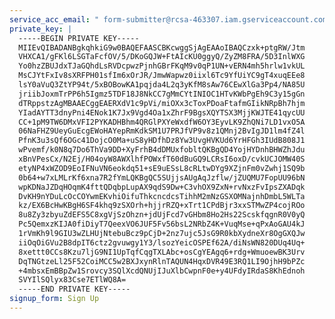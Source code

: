 ```yaml
---
service_acc_email: " form-submitter@rcsa-463307.iam.gserviceaccount.com "
private_key: |
  -----BEGIN PRIVATE KEY-----
  MIIEvQIBADANBgkqhkiG9w0BAQEFAASCBKcwggSjAgEAAoIBAQCzxk+ptgRW/Jtm
  VHXCA1/gFKl6LSGTaFcfOV/5/DKoGQJW+FtAIcKU0ggyQ/ZyZM8FRA/5D3InlWXG
  Yo0hzZBUJdxTJaGQhdLsRVDcpwzPjnhGBrFKqM9v0qP1UN+vERN4mh5hrlw1vkUL
  MsCJYtFxIv8sXRFPH01sfIm6xOrJR/JmwWapwz0iixl6Tc9YfUiYC9gT4xuqEEe8
  lsY0aVuQ3ZtYP94t/5xBOBowKA1pqjda4L2q3yKfM8sAw76CEwXlGa3Pp4/NA85U
  jriibJoxmTrPP6h5Igmz5TDF18J8NkCC7gMmCYtINIOC1HTvKWbPgEh9C3y15gGn
  dTRppstzAgMBAAECggEAERXdV1c9pVi/miOXx3cToxPDoaFtafmGIikNRpBh7hjm
  YIadAYTT3dnyPni4ENok1K7Jx9Vgd4Oa1xZhrF9BgsXQYTSX3MjjKWJTE41qycUU
  CC+1pM9TW6DMxVFI2PYKADHBhm4QRGlPXYeWxdfW6OY3EyvLK9ZhQNi7LD1vxO5A
  06NaFHZ9UeyGuEcgEWoHAYepRmKdkSM1U7PRJfVP9v8z1QMnj2BvIgJD1lm4fZ4l
  PfnK3u3sQf6OGc41DojcO0Ma+uS8yHDfhDz8Yw3UvgHVKUd6YrHFGh3IUdB808J1
  wPvemf/k0N8q7Do6ThVa9DD+XyFrhB4dDMUxfobltQKBgQD4YojHYDnhBHWZhJdu
  xBnVPesCx/N2Ej/H04oyW8AWXlhfPOWxfT60dBuGQ9LCRsI6oxD/cvkUCJOMW40S
  etyNP4xWZOD9EoIFNuVN6eokdq51+sE9uESsL8cRLtwDYg9XZjnFm0vZwhj1SQ9b
  0b64+w7xLMLrKf6xna7R2fYmLQKBgQC5SUjjsAUgAqJzflw/jZUQMU7FopUU96bN
  wpKDNaJZDqHOqmK4fttQDqbpLupAX9qdS9Dw+C3vhOX9ZxN+rvNxzFvIpsZXADqk
  DvKH9nYDuLcOcCOYwmEKvhiOifuThkcncdcsTihhM2mNzGSXOMNajnhDmbL5WLTa
  kz/EX6BcHwKBgH6SF4khq9zSXOrh+hjjrRZQ+xTrt1CPdBjr3xxSTMwZP4cojROo
  8u8Zy3zbyuZdEFS5C8xgVjSzOhzn+jdUjFcd7vGHbm8Ho2Hs22ScskfqgnR0V0yQ
  Pc5QemxzKIJA0fiDiyT7QeexVO6JUF5Fv56bsL2NRbZ4K+VuqMse+qPxAoGAU4kJ
  1rVmKh9l9GIU3wZLHUjNtebuBcz9pCjD+2nz7ujc5JsG9R0kbXydneXr8OgGXQJw
  iiOqOiGVu2B8dpIT6ctz2gvuwgy1Y3/lsozYeicOSPEf62A/diNsWN820DUq4Uq+
  8xettt0CCs8Kzu7ljG9NI1UpTqfCqgTXLAbc+osCgYEAgq6+rdg+WmuoewBK3Urv
  DqTNGtzeLl25F52CoiMCC5w2BXJxynRlnTAQUN4HqxDVR49E3RQ1LI9OjhH9bPZc
  +4mbsxEmBBpZw1Srovcy3SQlXcdQNUjIJuXlbCwpnF0e+y4UFdyIRdaS8KhEdnoh
  SVYIlSQlyx83Cse7ETlWQ8A=
  -----END PRIVATE KEY-----
signup_form: Sign Up
---
```

